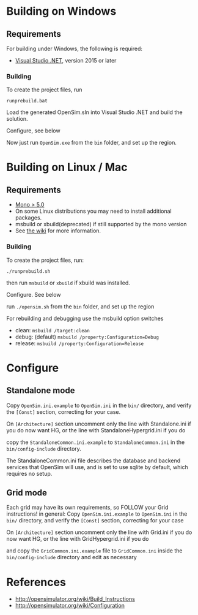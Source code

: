 # Building on Windows

## Requirements
  For building under Windows, the following is required:

  * [Visual Studio .NET](https://visualstudio.microsoft.com/vs/features/net-development/), version 2015 or later

### Building
 To create the project files, run   

 ```runprebuild.bat```

Load the generated OpenSim.sln into Visual Studio .NET and build the solution.

Configure, see below

Now just run `OpenSim.exe` from the `bin` folder, and set up the region.

# Building on Linux / Mac

## Requirements

 *	[Mono > 5.0](https://www.mono-project.com/download/stable/#download-lin)
 *	On some Linux distributions you may need to install additional packages.
 *	msbuild or xbuild(deprecated) if still supported by the mono version
 *   See [the wiki](http://opensimulator.org/wiki/Dependencies) for more information.

### Building
  To create the project files, run:

  ```./runprebuild.sh```

  then run ```msbuild``` or ```xbuild``` if xbuild was installed.

Configure. See below

run `./opensim.sh` from the `bin` folder, and set up the region

For rebuilding and debugging use the msbuild option switches
  *  clean:  `msbuild /target:clean`
  *  debug: (default) `msbuild /property:Configuration=Debug`
  *  release: `msbuild /property:Configuration=Release`


# Configure #
## Standalone mode ##
Copy `OpenSim.ini.example` to `OpenSim.ini` in the `bin/` directory, and verify the `[Const]` section, correcting for your case.

On `[Architecture]` section uncomment only the line with Standalone.ini if you do now want HG, or the line with StandaloneHypergrid.ini if you do

copy the `StandaloneCommon.ini.example` to `StandaloneCommon.ini` in the `bin/config-include` directory.

The StandaloneCommon.ini file describes the database and backend services that OpenSim will use, and is set to use sqlite by default, which requires no setup.


## Grid mode ##
Each grid may have its own requirements, so FOLLOW your Grid instructions!
in general:
Copy `OpenSim.ini.example` to `OpenSim.ini` in the `bin/` directory, and verify the `[Const]` section, correcting for your case
 
On `[Architecture]` section uncomment only the line with Grid.ini if you do now want HG, or the line with GridHypergrid.ini if you do

and copy the `GridCommon.ini.example` file to `GridCommon.ini` inside the `bin/config-include` directory and edit as necessary



# References

* http://opensimulator.org/wiki/Build_Instructions
* http://opensimulator.org/wiki/Configuration
